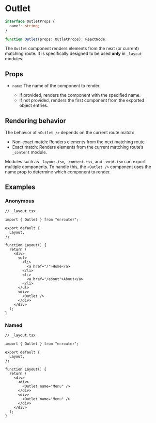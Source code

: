 # Outlet

```ts
interface OutletProps {
  name?: string;
}

function Outlet(props: OutletProps): ReactNode;
```

The `Outlet` component renders elements from the next (or current) matching route.
It is specifically designed to be used **only** in `_layout` modules.

## Props

- `name`: The name of the component to render.

  - If provided, renders the component with the specified name.
  - If not provided, renders the first component from the exported object entries.

## Rendering behavior

The behavior of `<Outlet />` depends on the current route match:

- Non-exact match: Renders elements from the next matching route.
- Exact match: Renders elements from the current matching route’s `_content` module.

Modules such as `_layout.tsx`, `_content.tsx`, and `_void.tsx` can export multiple components.
To handle this, the `<Outlet />` component uses the name prop to determine which component to render.

## Examples

### Anonymous

```tsx
// _layout.tsx

import { Outlet } from "enrouter";

export default {
  Layout,
};

function Layout() {
  return (
    <div>
      <ul>
        <li>
          <a href="/">Home</a>
        </li>
        <li>
          <a href="/about">About</a>
        </li>
      </ul>
      <div>
        <Outlet />
      </div>
    </div>
  );
}
```

### Named

```tsx
// _layout.tsx

import { Outlet } from "enrouter";

export default {
  Layout,
};

function Layout() {
  return (
    <div>
      <div>
        <Outlet name="Menu" />
      </div>
      <div>
        <Outlet name="Menu" />
      </div>
    </div>
  );
}
```

